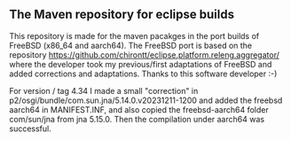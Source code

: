 ## The Maven repository for eclipse builds

This repository is made for the maven pacakges in the port builds of FreeBSD (x86_64 and aarch64).  The FreeBSD port is based on the repository
https://github.com/chirontt/eclipse.platform.releng.aggregator/
where the developer took my previous/first adaptations of FreeBSD and added corrections and adaptations.  Thanks to this software developer :-)

For version  / tag 4.34 I made a small "correction" in
p2/osgi/bundle/com.sun.jna/5.14.0.v20231211-1200
and added the freebsd aarch64 in MANIFEST.INF, and also copied the freebsd-aarch64 folder com/sun/jna from jna 5.15.0.
Then the compilation under aarch64 was successful.
